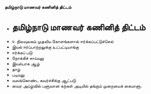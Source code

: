**தமிழ்நாடு மாணவர் கணினித் திட்டம்**
- # தமிழ்நாடு மாணவர் கணினித் திட்டம்
- v. நிலவுலகம் முதலிய கோளங்களால் ஈர்க்கப்பட்டுச்செல்
- இயல் ஈர்ப்பாற்றலுக்கு உட்பட்டியாங்கு
- ஈர்க்கப் படு
- நோக்கிச் சாய்வுறு
- இயல்பாக ஆழ்
- தாழ்
- படிவுறு
- வலங்கொண்ட கவர்ச்சிக்கு ஆட்படு
- வைர அப்ழ்வில் பளுவான கற்கள் அடியில் தங்கும் முறையைக் கையாளு.

